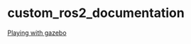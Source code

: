 # custom_ros2_documentation


[Playing with gazebo](https://github.com/flobotics/custom_ros2_documentation/blob/master/Playing_with_gazbo.md)